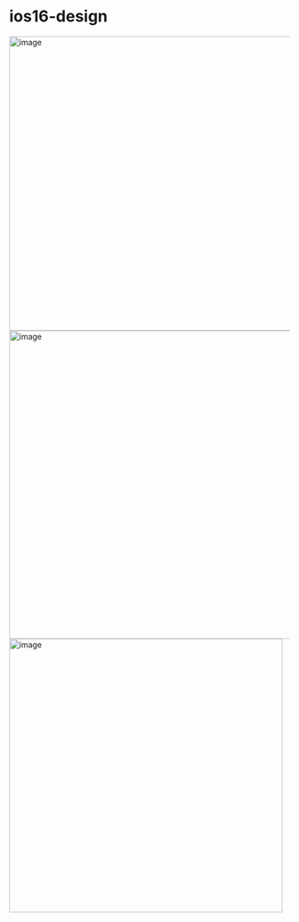 # ios16-design
<img width="528" alt="image" src="https://user-images.githubusercontent.com/24820716/230095249-18dc5e8f-a9ff-45d5-befa-42f04e63968c.png">
<img width="553" alt="image" src="https://user-images.githubusercontent.com/24820716/230095318-41b48a8f-e438-4503-a7bf-d7fd052ade82.png">
<img width="491" alt="image" src="https://user-images.githubusercontent.com/24820716/230095394-3dd69b3d-35a9-402b-9f4e-08d21a8db1e0.png">
